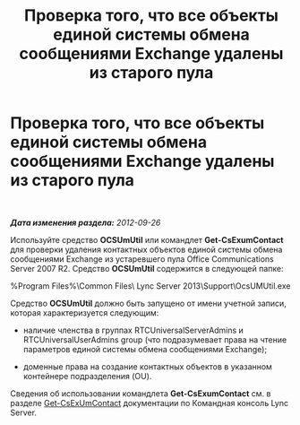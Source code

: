 ﻿---
title: Проверка того, что все объекты единой системы обмена сообщениями Exchange удалены из старого пула
TOCTitle: Проверка того, что все объекты единой системы обмена сообщениями Exchange удалены из старого пула
ms:assetid: 5a813169-0ed7-4f84-a242-ed2cd4ea5c43
ms:mtpsurl: https://technet.microsoft.com/ru-ru/library/JJ688068(v=OCS.15)
ms:contentKeyID: 49888006
ms.date: 05/19/2016
mtps_version: v=OCS.15
ms.translationtype: HT
---

# Проверка того, что все объекты единой системы обмена сообщениями Exchange удалены из старого пула

 

_**Дата изменения раздела:** 2012-09-26_

Используйте средство **OCSUmUtil** или командлет **Get-CsExumContact** для проверки удаления контактных объектов единой системы обмена сообщениями Exchange из устаревшего пула Office Communications Server 2007 R2. Средство **OCSUmUtil** содержится в следующей папке:

%Program Files%\\Common Files\\ Lync Server 2013\\Support\\OcsUMUtil.exe

Средство **OCSUmUtil** должно быть запущено от имени учетной записи, которая характеризуется следующим:

  - наличие членства в группах RTCUniversalServerAdmins и RTCUniversalUserAdmins group (что подразумевает права на чтение параметров единой системы обмена сообщениями Exchange);

  - доменные права на создание контактных объектов в указанном контейнере подразделения (OU).

Сведения об использовании командлета **Get-CsExumContact** см. в разделе [Get-CsExUmContact](get-csexumcontact.md) документации по Командная консоль Lync Server.


